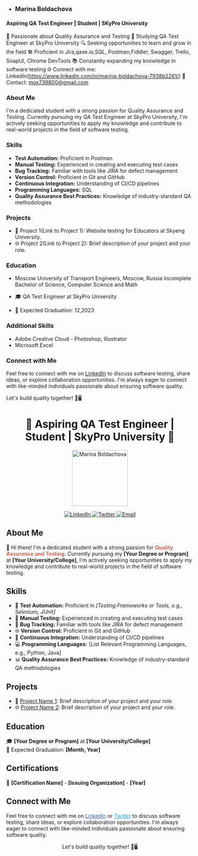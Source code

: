 - ### Marina Boldachova
#### Aspiring QA Test Engineer | Student | SKyPro University

🌟 Passionate about Quality Assurance and Testing
📘 Studying QA Test Engineer at SkyPro University
🔍 Seeking opportunities to learn and grow in the field
🛠️ Proficient in Jira,qase.io,SQL, Postman,Fiddler, Swagger, Trello,
SoapUI, Chrome DevTools
📚 Constantly expanding my knowledge in software testing
🌐 Connect with me: LinkedIn(https://www.linkedin.com/in/marina-boldachova-7938b2261/)
📧 Contact: mox739800@gmail.com

### About Me
I'm a dedicated student with a strong passion for Quality Assurance and Testing. Currently pursuing my QA Test Engineer at SkyPro University, I'm actively seeking opportunities to apply my knowledge and contribute to real-world projects in the field of software testing.

### Skills
- **Test Automation:** Proficient in Postman
- **Manual Testing:** Experienced in creating and executing test cases
- **Bug Tracking:** Familiar with tools like JIRA for defect management
- **Version Control:** Proficient in Git and GitHub
- **Continuous Integration:** Understanding of CI/CD pipelines
- **Programming Languages:** SQL
- **Quality Assurance Best Practices:** Knowledge of industry-standard QA methodologies

### Projects
- 🚀 Project 1(Link to Project 1): Website testing for Educators at Skyeng University.
- 🌐 Project 2(Link to Project 2): Brief description of your project and your role.

### Education
- Moscow University of Transport Engineers, Moscow, Russia
Incomplete Bachelor of Science, Computer Science and Math

- 🎓 QA Test Engineer at SkyPro University
- 📅 Expected Graduation: 12,2023

### Additional Skills
- Adobe Creative Cloud - Photoshop, Illustrator
- Microsoft Excel
  

### Connect with Me
Feel free to connect with me on [LinkedIn](https://www.linkedin.com/in/marina-boldachova-7938b2261/) to discuss software testing, share ideas, or explore collaboration opportunities. I'm always eager to connect with like-minded individuals passionate about ensuring software quality.

Let's build quality together! 🧪🖥️





<h1 align="center">🚀 Aspiring QA Test Engineer | Student | SkyPro University 🚀</h1>

<p align="center">
  <img src="https://your-profile-picture-url.com" alt="Marina Boldachova" width="150" height="150">
</p>

<p align="center">
  <a href="https://www.linkedin.com/in/your-profile" target="_blank">
    <img src="https://img.shields.io/badge/LinkedIn-Connect-blue?style=flat-square&logo=linkedin&logoColor=white&link=https://www.linkedin.com/in/your-profile" alt="LinkedIn">
  </a>
  <a href="https://twitter.com/yourhandle" target="_blank">
    <img src="https://img.shields.io/badge/Twitter-Follow-blue?style=flat-square&logo=twitter&logoColor=white&link=https://twitter.com/yourhandle" alt="Twitter">
  </a>
  <a href="mailto:youremail@email.com">
    <img src="https://img.shields.io/badge/Email-Contact-red?style=flat-square&logo=gmail&logoColor=white" alt="Email">
  </a>
</p>

<h2>About Me</h2>

<p>
  👋 Hi there! I'm a dedicated student with a strong passion for <strong style="color: #E36049;">Quality Assurance and Testing</strong>. Currently pursuing my <strong>[Your Degree or Program]</strong> at <strong>[Your University/College]</strong>, I'm actively seeking opportunities to apply my knowledge and contribute to real-world projects in the field of software testing.
</p>

<h2>Skills</h2>

<ul>
  <li>🌟 <strong>Test Automation:</strong> Proficient in <em>[Testing Frameworks or Tools, e.g., Selenium, JUnit]</em></li>
  <li>🧐 <strong>Manual Testing:</strong> Experienced in creating and executing test cases</li>
  <li>🐞 <strong>Bug Tracking:</strong> Familiar with tools like JIRA for defect management</li>
  <li>🌐 <strong>Version Control:</strong> Proficient in Git and GitHub</li>
  <li>🚀 <strong>Continuous Integration:</strong> Understanding of CI/CD pipelines</li>
  <li>💻 <strong>Programming Languages:</strong> [List Relevant Programming Languages, e.g., Python, Java]</li>
  <li>📊 <strong>Quality Assurance Best Practices:</strong> Knowledge of industry-standard QA methodologies</li>
</ul>

<h2>Projects</h2>

<ul>
  <li>🚀 <a href="Link to Project 1">Project Name 1</a>: Brief description of your project and your role.</li>
  <li>🌐 <a href="Link to Project 2">Project Name 2</a>: Brief description of your project and your role.</li>
</ul>

<h2>Education</h2>

<p>
  🎓 <strong>[Your Degree or Program]</strong> at <strong>[Your University/College]</strong><br>
  📅 Expected Graduation: <strong>[Month, Year]</strong>
</p>

<h2>Certifications</h2>

<p>
  📜 <strong>[Certification Name]</strong> - <strong>[Issuing Organization]</strong> - <strong>[Year]</strong>
</p>

<h2>Connect with Me</h2>

<p>
  Feel free to connect with me on <a href="https://www.linkedin.com/in/your-profile" style="color: #2867B2;" target="_blank">LinkedIn</a> or <a href="https://twitter.com/yourhandle" style="color: #1DA1F2;" target="_blank">Twitter</a> to discuss software testing, share ideas, or explore collaboration opportunities. I'm always eager to connect with like-minded individuals passionate about ensuring software quality.
</p>

<p align="center">Let's build quality together! 🧪🖥️</p>
